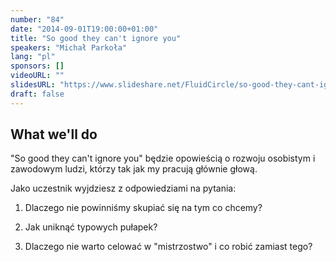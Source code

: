 ```yaml
---
number: "84"
date: "2014-09-01T19:00:00+01:00"
title: "So good they can't ignore you"
speakers: "Michał Parkoła"
lang: "pl"
sponsors: []
videoURL: ""
slidesURL: "https://www.slideshare.net/FluidCircle/so-good-they-cant-ignore-you-na-agile-warsaw"
draft: false
---
```


## What we'll do

"So good they can't ignore you" będzie opowieścią o rozwoju osobistym i zawodowym ludzi, którzy tak jak my pracują głównie głową.

Jako uczestnik wyjdziesz z odpowiedziami na pytania: 

  1. Dlaczego nie powinniśmy skupiać się na tym co chcemy?

  2. Jak uniknąć typowych pułapek?

  3. Dlaczego nie warto celować w "mistrzostwo" i co robić zamiast tego?


